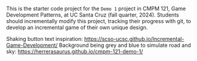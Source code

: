 This is the starter code project for the `Demo 1` project in CMPM 121, Game Development Patterns, at UC Santa Cruz (fall quarter, 2024). Students should incrementally modify this project, tracking their progress with git, to develop an incremental game of their own unique design.

Shaking button text inspiration: https://scso-ucsc.github.io/Incremental-Game-Development/
Background being grey and blue to simulate road and sky: https://herrerasaurus.github.io/cmpm-121-demo-1/
